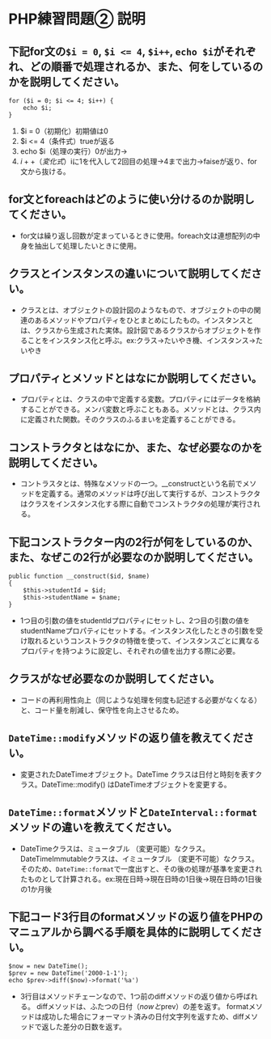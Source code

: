 # PHP練習問題② 説明

## 下記for文の`$i = 0`, `$i <= 4`, `$i++`, `echo $i`がそれぞれ、どの順番で処理されるか、また、何をしているのかを説明してください。

```
for ($i = 0; $i <= 4; $i++) {
    echo $i;
}
```

1. $i = 0（初期化）初期値は0
2. $i <= 4（条件式）trueが返る
3. echo $i（処理の実行）0が出力→
4. $i++（変化式）$iに1を代入して2回目の処理→4まで出力→faiseが返り、for文から抜ける。

## for文とforeachはどのように使い分けるのか説明してください。
- for文は繰り返し回数が定まっているときに使用。foreach文は連想配列の中身を抽出して処理したいときに使用。

## クラスとインスタンスの違いについて説明してください。
- クラスとは、オブジェクトの設計図のようなもので、オブジェクトの中の関連のあるメソッドやプロパティをひとまとめにしたもの。インスタンスとは、クラスから生成された実体。設計図であるクラスからオブジェクトを作ることをインスタンス化と呼ぶ。ex:クラス→たいやき機、インスタンス→たいやき

## プロパティとメソッドとはなにか説明してください。
- プロパティとは、クラスの中で定義する変数。プロパティにはデータを格納することができる。メンバ変数と呼ぶこともある。メソッドとは、クラス内に定義された関数。そのクラスのふるまいを定義することができる。

## コンストラクタとはなにか、また、なぜ必要なのかを説明してください。
- コントラスタとは、特殊なメソッドの一つ。__constructという名前でメソッドを定義する。通常のメソッドは呼び出して実行するが、コンストラクタはクラスをインスタンス化する際に自動でコンストラクタの処理が実行される。

## 下記コンストラクター内の2行が何をしているのか、また、なぜこの2行が必要なのか説明してください。
```
public function __construct($id, $name)
{
    $this->studentId = $id;
    $this->studentName = $name;
}
```
- 1つ目の引数の値をstudentIdプロパティにセットし、2つ目の引数の値をstudentNameプロパティにセットする。インスタンス化したときの引数を受け取れるというコンストラクタの特徴を使って、インスタンスごとに異なるプロパティを持つように設定し、それぞれの値を出力する際に必要。

## クラスがなぜ必要なのか説明してください。
- コードの再利用性向上（同じような処理を何度も記述する必要がなくなる）と、コード量を削減し、保守性を向上させるため。

## `DateTime::modify`メソッドの返り値を教えてください。
- 変更されたDateTimeオブジェクト。DateTime クラスは日付と時刻を表すクラス。DateTime::modify() はDateTimeオブジェクトを変更する。

## `DateTime::format`メソッドと`DateInterval::format`メソッドの違いを教えてください。
- DateTimeクラスは、ミュータブル （変更可能）なクラス。DateTimeImmutableクラスは、イミュータブル （変更不可能）なクラス。そのため、`DateTime::format`で一度出すと、その後の処理が基準を変更されたものとして計算される。ex:現在日時→現在日時の1日後→現在日時の1日後の1か月後

## 下記コード3行目のformatメソッドの返り値をPHPのマニュアルから調べる手順を具体的に説明してください。
```
$now = new DateTime();
$prev = new DateTime('2000-1-1');
echo $prev->diff($now)->format('%a')
```

- 3行目はメソッドチェーンなので、1つ前のdiffメソッドの返り値から呼ばれる。
diffメソッドは、ふたつの日付（$nowと$prev）の差を返す。
formatメソッドは成功した場合にフォーマット済みの日付文字列を返すため、diffメソッドで返した差分の日数を返す。